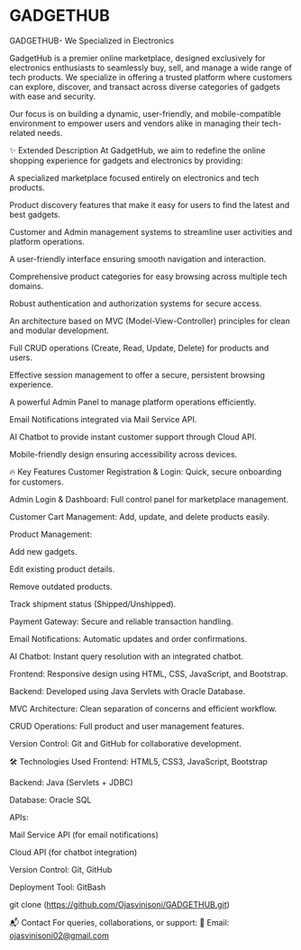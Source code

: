# GADGETHUB
GADGETHUB- We Specialized in Electronics

GadgetHub is a premier online marketplace, designed exclusively for electronics enthusiasts to seamlessly buy, sell, and manage a wide range of tech products.
We specialize in offering a trusted platform where customers can explore, discover, and transact across diverse categories of gadgets with ease and security.

Our focus is on building a dynamic, user-friendly, and mobile-compatible environment to empower users and vendors alike in managing their tech-related needs.

✨ Extended Description
At GadgetHub, we aim to redefine the online shopping experience for gadgets and electronics by providing:

A specialized marketplace focused entirely on electronics and tech products.

Product discovery features that make it easy for users to find the latest and best gadgets.

Customer and Admin management systems to streamline user activities and platform operations.

A user-friendly interface ensuring smooth navigation and interaction.

Comprehensive product categories for easy browsing across multiple tech domains.

Robust authentication and authorization systems for secure access.

An architecture based on MVC (Model-View-Controller) principles for clean and modular development.

Full CRUD operations (Create, Read, Update, Delete) for products and users.

Effective session management to offer a secure, persistent browsing experience.

A powerful Admin Panel to manage platform operations efficiently.

Email Notifications integrated via Mail Service API.

AI Chatbot to provide instant customer support through Cloud API.

Mobile-friendly design ensuring accessibility across devices.

🔥 Key Features
Customer Registration & Login: Quick, secure onboarding for customers.

Admin Login & Dashboard: Full control panel for marketplace management.

Customer Cart Management: Add, update, and delete products easily.

Product Management:

Add new gadgets.

Edit existing product details.

Remove outdated products.

Track shipment status (Shipped/Unshipped).

Payment Gateway: Secure and reliable transaction handling.

Email Notifications: Automatic updates and order confirmations.

AI Chatbot: Instant query resolution with an integrated chatbot.

Frontend: Responsive design using HTML, CSS, JavaScript, and Bootstrap.

Backend: Developed using Java Servlets with Oracle Database.

MVC Architecture: Clean separation of concerns and efficient workflow.

CRUD Operations: Full product and user management features.

Version Control: Git and GitHub for collaborative development.

🛠️ Technologies Used
Frontend: HTML5, CSS3, JavaScript, Bootstrap

Backend: Java (Servlets + JDBC)

Database: Oracle SQL

APIs:

Mail Service API (for email notifications)

Cloud API (for chatbot integration)

Version Control: Git, GitHub

Deployment Tool: GitBash

git clone (https://github.com/Ojasvinisoni/GADGETHUB.git)

📬 Contact
For queries, collaborations, or support:
📧 Email: ojasvinisoni02@gmail.com
